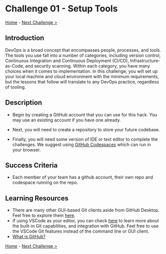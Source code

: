 # Challenge 01 - Setup Tools

[Home](../README.md) - [Next Challenge >](Challenge-02.md)

## Introduction

DevOps is a broad concept that encompasses people, processes, and tools. The tools you use fall into a number of categories, including version control, Continuous Integration and Continuous Deployment (CI/CD), Infrastructure-as-Code, and security scanning. Within each category, you have many choices when it comes to implementation. In this challenge, you will set up your local machine and cloud environment with the minimum requirements, but the lessons that follow will translate to any DevOps practice, regardless of tooling. 

## Description

- Begin by creating a GitHub account that you can use for this hack. You may use an existing account if you have one already.

- Next, you will need to create a repository to store your future codebase.
  
- Finally, you will need some version of IDE or text editor to complete the challenges. We suggest using [GitHub Codespaces](https://docs.github.com/en/codespaces/overview/) which can run in your browser.


## Success Criteria

- Each member of your team has a github account, their own repo and codespace running on the repo.

## Learning Resources

- There are many other GUI-based Git clients aside from GitHub Desktop. Feel free to explore them [here](https://git-scm.com/downloads/guis). 
- If using VSCode as your editor, you can check [here](https://code.visualstudio.com/docs/editor/github) to learn more about the built-in Git capabilities, and integration with GitHub. Feel free to use the VSCode Git features instead of the command line or GUI client. 
- [What is GitHub?](https://guides.github.com/activities/hello-world/)


[Home](../README.md) - [Next Challenge >](Challenge-02.md)
